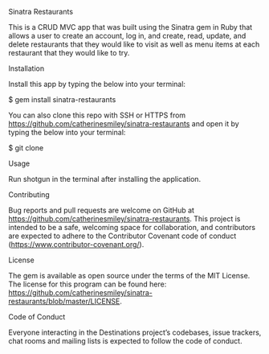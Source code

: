 Sinatra Restaurants

This is a CRUD MVC app that was built using the Sinatra gem in Ruby that allows a user to create an account, log in, and create, read, update, and delete restaurants that they would like to visit as well as menu items at each restaurant that they would like to try.

Installation

Install this app by typing the below into your terminal:

$ gem install sinatra-restaurants

You can also clone this repo with SSH or HTTPS from https://github.com/catherinesmiley/sinatra-restaurants and open it by typing the below into your terminal:

$ git clone <paste the copied text here>

Usage

Run shotgun in the terminal after installing the application.

Contributing

Bug reports and pull requests are welcome on GitHub at https://github.com/catherinesmiley/sinatra-restaurants. This project is intended to be a safe, welcoming space for collaboration, and contributors are expected to adhere to the Contributor Covenant code of conduct (https://www.contributor-covenant.org/).

License

The gem is available as open source under the terms of the MIT License. The license for this program can be found here: https://github.com/catherinesmiley/sinatra-restaurants/blob/master/LICENSE.

Code of Conduct

Everyone interacting in the Destinations project’s codebases, issue trackers, chat rooms and mailing lists is expected to follow the code of conduct.